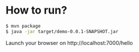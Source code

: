 # How to run?

```bash
$ mvn package
$ java -jar target/demo-0.0.1-SNAPSHOT.jar 
```

Launch your browser on http://localhost:7000/hello

